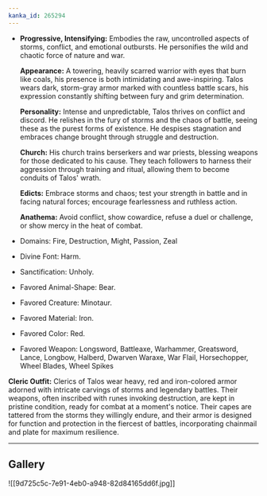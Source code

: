 ```yaml
---
kanka_id: 265294
---
```


* **Progressive, Intensifying:** Embodies the raw, uncontrolled aspects of storms, conflict, and emotional outbursts. He personifies the wild and chaotic force of nature and war.

  **Appearance:** A towering, heavily scarred warrior with eyes that burn like coals, his presence is both intimidating and awe-inspiring. Talos wears dark, storm-gray armor marked with countless battle scars, his expression constantly shifting between fury and grim determination.

  **Personality:** Intense and unpredictable, Talos thrives on conflict and discord. He relishes in the fury of storms and the chaos of battle, seeing these as the purest forms of existence. He despises stagnation and embraces change brought through struggle and destruction.

  **Church:** His church trains berserkers and war priests, blessing weapons for those dedicated to his cause. They teach followers to harness their aggression through training and ritual, allowing them to become conduits of Talos' wrath.

  **Edicts:** Embrace storms and chaos; test your strength in battle and in facing natural forces; encourage fearlessness and ruthless action.

  **Anathema:** Avoid conflict, show cowardice, refuse a duel or challenge, or show mercy in the heat of combat.

* Domains: Fire, Destruction, Might, Passion, Zeal
* Divine Font: Harm.
* Sanctification: Unholy.
* Favored Animal-Shape: Bear.
* Favored Creature: Minotaur.
* Favored Material: Iron.
* Favored Color: Red.
* Favored Weapon: Longsword, Battleaxe, Warhammer, Greatsword, Lance, Longbow, Halberd, Dwarven Waraxe, War Flail, Horsechopper, Wheel Blades, Wheel Spikes

**Cleric Outfit:** Clerics of Talos wear heavy, red and iron-colored armor adorned with intricate carvings of storms and legendary battles. Their weapons, often inscribed with runes invoking destruction, are kept in pristine condition, ready for combat at a moment's notice. Their capes are tattered from the storms they willingly endure, and their armor is designed for function and protection in the fiercest of battles, incorporating chainmail and plate for maximum resilience.

---
## Gallery
![[9d725c5c-7e91-4eb0-a948-82d84165dd6f.jpg]]